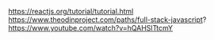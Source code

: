 https://reactjs.org/tutorial/tutorial.html
https://www.theodinproject.com/paths/full-stack-javascript?
https://www.youtube.com/watch?v=hQAHSlTtcmY
